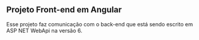 ## Projeto Front-end em Angular

Esse projeto faz comunicação com o back-end que está sendo escrito em ASP NET WebApi na versão 6.

